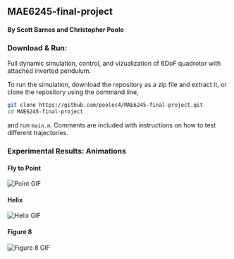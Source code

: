 ## MAE6245-final-project
#### By Scott Barnes and Christopher Poole

### Download & Run:

Full dynamic simulation, control, and vizualization of 6DoF quadrotor with attached inverted pendulum.

To run the simulation, download the repository as a zip file and extract it, or clone the repository using the command line,
```bash
git clone https://github.com/poolec4/MAE6245-final-project.git
cd MAE6245-final-project
```
and run ```main.m```. Comments are included with instructions on how to test different trajectories.

### Experimental Results: Animations

#### Fly to Point
![Point GIF](https://github.com/poolec4/MAE6245-final-project/blob/master/media/1dofpend_origin.gif)

#### Helix
![Helix GIF](https://github.com/poolec4/MAE6245-final-project/blob/master/media/report/helix/1dofpend_helix.gif)

#### Figure 8
![Figure 8 GIF](https://github.com/poolec4/MAE6245-final-project/blob/master/media/report/fig8/1dofpend_fig8_side.gif) 
